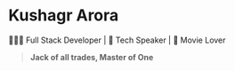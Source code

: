 # Kushagr Arora
🧑🏻‍💻 Full Stack Developer | 🎤 Tech Speaker | 🍿 Movie Lover

> **Jack of all trades, Master of One**


<!--
**kushagrarora17/kushagrarora17** is a ✨ _special_ ✨ repository because its `README.md` (this file) appears on your GitHub profile.

Here are some ideas to get you started:

- 🔭 I’m currently working on ...
- 🌱 I’m currently learning ...
- 👯 I’m looking to collaborate on ...
- 🤔 I’m looking for help with ...
- 💬 Ask me about ...
- 📫 How to reach me: ...
- 😄 Pronouns: ...
- ⚡ Fun fact: ...
-->
